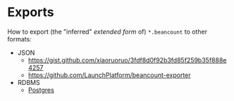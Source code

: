# Exports

How to export (the "inferred" _extended form_ of) `*.beancount` to other formats:

- JSON
    - <https://gist.github.com/xiaoruoruo/3fdf8d0f92b3fd85f259b35f888e4257>
    - <https://github.com/LaunchPlatform/beancount-exporter>
- RDBMS
    - [Postgres](https://github.com/gerdemb/beanpost) 